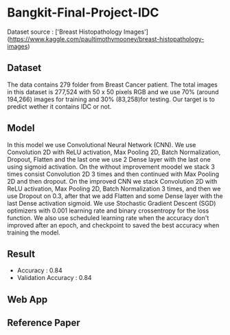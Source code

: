 # Bangkit-Final-Project-IDC

Dataset source :  ['Breast Histopathology Images'] (https://www.kaggle.com/paultimothymooney/breast-histopathology-images)

## Dataset

The data contains 279 folder from Breast Cancer patient. The total images in this dataset is 277,524 with 50 x 50 pixels RGB and we use 70% (around 194,266) images for training and 30% (83,258)for testing.
Our target is to predict wether it contains IDC or not. 

## Model

In this model we use Convolutional Neural Network (CNN). We use Convolution 2D with ReLU activation, Max Pooling 2D, Batch Normalization, Dropout, Flatten and the last one we use 2 Dense layer with the last one using sigmoid activation. On the without improvement moodel we stack 3 times consist Convolution 2D 3 times and then continued with Max Pooling 2D and then dropout. On the improved CNN we stack Convolution 2D with ReLU activation, Max Pooling 2D, Batch Normalization 3 times, and then we use Dropout on 0.3, after that we add Flatten and some Dense layer with the last Dense activation sigmoid. We use Stochastic Gradient Descent (SGD) optimizers with 0.001 learning rate and binary crossentropy for the loss function. We also use scheduled learning rate when the accuracy don't improved after an epoch, and checkpoint to saved the best accuracy when training the model.

## Result

- Accuracy : 0.84
- Validation Accuracy : 0.84

## Web App


## Reference Paper
